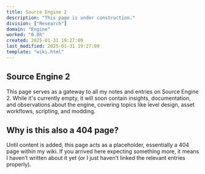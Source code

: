 ```yaml
---
title: Source Engine 2
description: "This page is under construction."
division: ["Research"]
domain: "Engine"
worked: "0.0h"
created: 2025-01-31 19:27:09
last_modified: 2025-01-31 19:27:09
template: "wiki.html"
---
```


## Source Engine 2

This page serves as a gateway to all my notes and entries on Source Engine 2. While it's currently empty, it will soon contain insights, documentation, and observations about the engine, covering topics like level design, asset workflows, scripting, and modding.


## Why is this also a 404 page?
Until content is added, this page acts as a placeholder, essentially a 404 page within my wiki. If you arrived here expecting something more, it means I haven’t written about it yet (or I just haven’t linked the relevant entries properly).